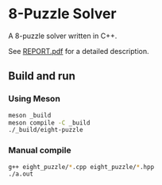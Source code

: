 # 8-Puzzle Solver

A 8-puzzle solver written in C++.

See [REPORT.pdf](REPORT.pdf) for a detailed description.

## Build and run

### Using Meson

```sh
meson _build
meson compile -C _build
./_build/eight-puzzle
```

### Manual compile

```sh
g++ eight_puzzle/*.cpp eight_puzzle/*.hpp
./a.out
```
